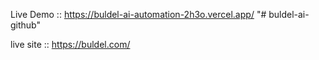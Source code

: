 Live Demo ::  https://buldel-ai-automation-2h3o.vercel.app/
"# buldel-ai-github" 

live site :: https://buldel.com/
